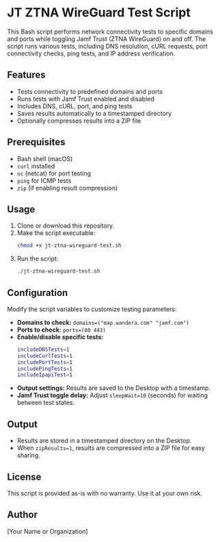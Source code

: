 # JT ZTNA WireGuard Test Script

This Bash script performs network connectivity tests to specific domains and ports while toggling Jamf Trust (ZTNA WireGuard) on and off. The script runs various tests, including DNS resolution, cURL requests, port connectivity checks, ping tests, and IP address verification.

## Features
- Tests connectivity to predefined domains and ports
- Runs tests with Jamf Trust enabled and disabled
- Includes DNS, cURL, port, and ping tests
- Saves results automatically to a timestamped directory
- Optionally compresses results into a ZIP file

## Prerequisites
- Bash shell (macOS)
- `curl` installed
- `nc` (netcat) for port testing
- `ping` for ICMP tests
- `zip` (if enabling result compression)

## Usage
1. Clone or download this repository.
2. Make the script executable:
   ```bash
   chmod +x jt-ztna-wireguard-test.sh
   ```
3. Run the script:
   ```bash
   ./jt-ztna-wireguard-test.sh
   ```

## Configuration
Modify the script variables to customize testing parameters:
- **Domains to check:** `domains=("map.wandera.com" "jamf.com")`
- **Ports to check:** `ports=(80 443)`
- **Enable/disable specific tests:**
  ```bash
  includeDNSTests=1
  includeCurlTests=1
  includePortTests=1
  includePingTests=1
  includeIpapiTest=1
  ```
- **Output settings:** Results are saved to the Desktop with a timestamp.
- **Jamf Trust toggle delay:** Adjust `sleepWait=10` (seconds) for waiting between test states.

## Output
- Results are stored in a timestamped directory on the Desktop.
- When `zipResults=1`, results are compressed into a ZIP file for easy sharing.

## License
This script is provided as-is with no warranty. Use it at your own risk.

## Author
[Your Name or Organization]
